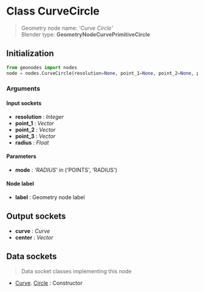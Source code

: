 
# Class CurveCircle

> Geometry node name: _'Curve Circle'_<br>Blender type:  **GeometryNodeCurvePrimitiveCircle**

## Initialization


```python
from geonodes import nodes
node = nodes.CurveCircle(resolution=None, point_1=None, point_2=None, point_3=None, radius=None, mode='RADIUS', label=None)
```


### Arguments


#### Input sockets



- **resolution** : _Integer_
- **point_1** : _Vector_
- **point_2** : _Vector_
- **point_3** : _Vector_
- **radius** : _Float_



#### Parameters



- **mode** : _'RADIUS'_ in ('POINTS', 'RADIUS')



#### Node label



- **label** : Geometry node label



## Output sockets



- **curve** : _Curve_
- **center** : _Vector_



## Data sockets

> Data socket classes implementing this node


- [Curve](aaa). [Circle](bbb) : Constructor



